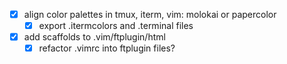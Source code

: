 - [x] align color palettes in tmux, iterm, vim: molokai or papercolor
    - [x] export .itermcolors and .terminal files
- [x] add scaffolds to .vim/ftplugin/html
    - [x] refactor .vimrc into ftplugin files?
